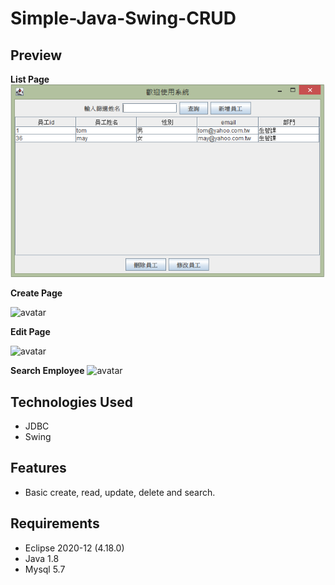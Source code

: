 # Simple-Java-Swing-CRUD


## Preview

**List Page**
<img src="./images/list.PNG">

**Create Page** 

![avatar](https://github.com/rueibin/Simple-Java-Swing-CRUD/master/images/add.PNG)

**Edit Page**

![avatar](https://github.com/rueibin/Simple-Java-Swing-CRUD/master/images/update.PNG)
          

**Search Employee**
![avatar](https://github.com/rueibin/Simple-Java-Swing-CRUD/master/images/search.PNG)



## Technologies Used

- JDBC
- Swing


## Features

- Basic create, read, update, delete and search.


## Requirements
- Eclipse 2020-12 (4.18.0)
- Java 1.8
- Mysql  5.7
